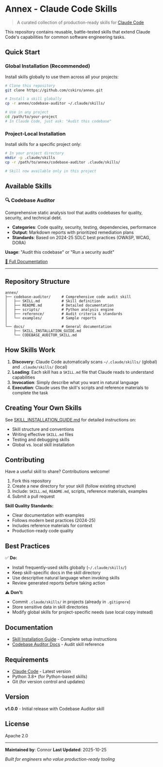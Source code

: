 # Annex - Claude Code Skills

> A curated collection of production-ready skills for [Claude Code](https://claude.com/claude-code)

This repository contains reusable, battle-tested skills that extend Claude Code's capabilities for common software engineering tasks.

## Quick Start

### Global Installation (Recommended)

Install skills globally to use them across all your projects:

```bash
# Clone this repository
git clone https://github.com/cskiro/annex.git

# Install a skill globally
cp -r annex/codebase-auditor ~/.claude/skills/

# Use in any project
cd /path/to/your-project
# In Claude Code, just ask: "Audit this codebase"
```

### Project-Local Installation

Install skills for a specific project only:

```bash
# In your project directory
mkdir -p .claude/skills
cp -r /path/to/annex/codebase-auditor .claude/skills/

# Skill now available only in this project
```

## Available Skills

### 🔍 Codebase Auditor

Comprehensive static analysis tool that audits codebases for quality, security, and technical debt.

- **Categories**: Code quality, security, testing, dependencies, performance
- **Output**: Markdown reports with prioritized remediation plans
- **Standards**: Based on 2024-25 SDLC best practices (OWASP, WCAG, DORA)

**Usage**: "Audit this codebase" or "Run a security audit"

[📖 Full Documentation](./codebase-auditor/README.md)

---

## Repository Structure

```
annex/
├── codebase-auditor/     # Comprehensive code audit skill
│   ├── SKILL.md          # Skill definition
│   ├── README.md         # Detailed documentation
│   ├── scripts/          # Python analysis engine
│   ├── reference/        # Audit criteria & standards
│   └── examples/         # Sample reports
│
└── docs/                 # General documentation
    ├── SKILL_INSTALLATION_GUIDE.md
    └── CODEBASE_AUDITOR_SKILL.md
```

## How Skills Work

1. **Discovery**: Claude Code automatically scans `~/.claude/skills/` (global) and `.claude/skills/` (local)
2. **Loading**: Each skill has a `SKILL.md` file that Claude reads to understand capabilities
3. **Invocation**: Simply describe what you want in natural language
4. **Execution**: Claude uses the skill's scripts and reference materials to complete the task

## Creating Your Own Skills

See [SKILL_INSTALLATION_GUIDE.md](./docs/SKILL_INSTALLATION_GUIDE.md) for detailed instructions on:
- Skill structure and conventions
- Writing effective `SKILL.md` files
- Testing and debugging skills
- Global vs. local skill installation

## Contributing

Have a useful skill to share? Contributions welcome!

1. Fork this repository
2. Create a new directory for your skill (follow existing structure)
3. Include: `SKILL.md`, `README.md`, scripts, reference materials, examples
4. Submit a pull request

**Skill Quality Standards:**
- Clear documentation with examples
- Follows modern best practices (2024-25)
- Includes reference materials for context
- Production-ready code quality

## Best Practices

✅ **Do:**
- Install frequently-used skills globally (`~/.claude/skills/`)
- Keep skill-specific docs in the skill directory
- Use descriptive natural language when invoking skills
- Review generated reports before taking action

⚠️ **Don't:**
- Commit `.claude/skills/` in projects (already in `.gitignore`)
- Store sensitive data in skill directories
- Modify global skills for project-specific needs (use local copy instead)

## Documentation

- [Skill Installation Guide](./docs/SKILL_INSTALLATION_GUIDE.md) - Complete setup instructions
- [Codebase Auditor Docs](./codebase-auditor/README.md) - Audit skill reference

## Requirements

- [Claude Code](https://claude.com/claude-code) - Latest version
- Python 3.8+ (for Python-based skills)
- Git (for version control and updates)

## Version

**v1.0.0** - Initial release with Codebase Auditor skill

## License

Apache 2.0

---

**Maintained by**: Connor
**Last Updated**: 2025-10-25

*Built for engineers who value production-ready tooling*
